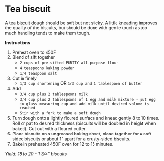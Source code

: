 # Tea biscuit

A tea biscuit dough should be soft but not sticky. A little kneading improves the quality of the biscuits, but should be done with gentle touch as too much handling tends to make them tough.

**Instructions**
1. Preheat oven to 450F
2. Blend of sift together
    - `2 cups of pre-sifted PURITY all-purpose flour`
    - `4 teaspoons baking powder`
    - `1/4 teaspoon salt`
3. Cut in finely
    - `1/3 cup shortening` OR `1/3 cup and 1 tablespoon of butter`
4. Add
    - `3/4 cup plus 2 tablespoons milk`
    - `3/4 cup plus 2 tablespoons of 1 egg and milk mixture - put egg in glass measuring cup and add milk until desired volume is reached`
    - `Stir with a fork to make a soft dough`
5. Turn dough onto a lightly floured surface and knead gently 8 to 10 times. Roll or pat to desired thickness (biscuits will be doubled in height when baked). Cut out with a floured cutter.
6. Place biscuits on a ungreased baking sheet, close together for a soft-sided biscuits or about 1" apart for a crusty-sided biscuits.
7. Bake in preheated 450F oven for 12 to 15 minutes.

_Yield: 18 to 20 - 1 3/4" biscuits_

